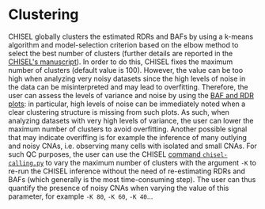 # Clustering

CHISEL globally clusters the estimated RDRs and BAFs by using a k-means algorithm and model-selection criterion based on the elbow method to select the best number of clusters (further details are reported in the [CHISEL's manuscript](https://doi.org/10.1101/837195)).
In order to do this, CHISEL fixes the maximum number of clusters (default value is 100).
However, the value can be too high when analyzing very noisy datasets since the high levels of noise in the data can be misinterpreted and may lead to overfitting.
Therefore, the user can assess the levels of variance and noise by using the [BAF and RDR plots](../chisel-plotting.html): in particular, high levels of noise can be immediately noted when a clear clustering structure is missing from such plots. 
As such, when analyzing datasets with very high levels of variance, the user can lower the maximum number of clusters to avoid overfitting.
Another possible signal that may indicate overiffing is for example the inference of many outlying and noisy CNAs, i.e. observing many cells with isolated and small CNAs.
For such QC purposes, the user can use the CHISEL [command `chisel-calling.py`](../chisel-calling.html) to vary the maximum number of clusters with the argument `-K` to re-run the CHISEL inference without the need of re-estimating RDRs and BAFs (which generally is the most time-consuming step).
The user can thus quantify the presence of noisy CNAs when varying the value of this parameter, for example `-K 80`, `-K 60`, `-K 40`...
